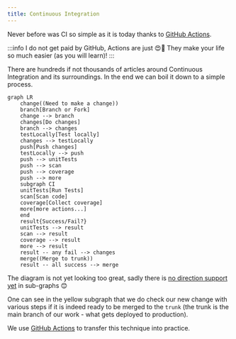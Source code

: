 ```yaml
---
title: Continuous Integration
---
```


Never before was CI so simple as it is today thanks to [GitHub Actions](/docs/tools/github-actions).

:::info
I do not get paid by GitHub, Actions are just 😍🤩 They make your life so much easier (as you will learn)!
:::

There are hundreds if not thousands of articles around Continuous Integration and its surroundings. In the end we can boil it down to a simple process.

```mermaid
graph LR
    change((Need to make a change))
    branch[Branch or Fork]
    change --> branch
    changes[Do changes]
    branch --> changes
    testLocally[Test locally]
    changes --> testLocally
    push[Push changes]
    testLocally --> push
    push --> unitTests
    push --> scan
    push --> coverage
    push --> more
    subgraph CI
    unitTests[Run Tests]
    scan[Scan code]
    coverage[Collect coverage]
    more[more actions...]
    end
    result{Success/Fail?}
    unitTests --> result
    scan --> result
    coverage --> result
    more --> result
    result -- any fail --> changes
    merge((Merge to trunk))
    result -- all success --> merge
```

The diagram is not yet looking too great, sadly there is [no direction support yet](https://github.com/mermaid-js/mermaid/issues/1265) in sub-graphs 😊

One can see in the yellow subgraph that we do check our new change with various steps if it is indeed ready to be merged to the `trunk` (the trunk is the main branch of our work - what gets deployed to production).

We use [GitHub Actions](/docs/tools/github-actions) to transfer this technique into practice.